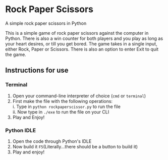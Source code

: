 # Rock Paper Scissors
A simple rock paper scissors in Python

This is a simple game of rock paper scissors against the computer in Python. There is also a win counter for both players and you play as long as your heart desires, or till you get bored. The game takes in a single input, either Rock, Paper or Scissors. There is also an option to enter Exit to quit the game. 

## Instructions for use

### Terminal
1. Open your command-line interpreter of choice (`cmd` or `terminal`)
2. First make the file with the following operations:  
  i. Type in `python rockpaperscissor.py` to run the file  
  ii. Now type in `./exe` to run the file on your CLI
3. Play and Enjoy!

### Python IDLE
1) Open the code through Python's IDLE
2) Now build it `F5`(Literally...there should be a button to build it)
3) Play and enjoy!
